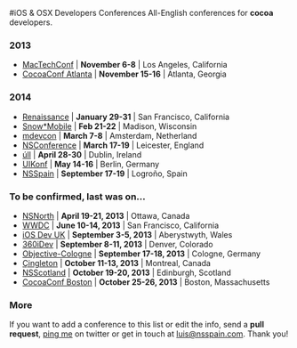 #iOS & OSX Developers Conferences
All-English conferences for **cocoa** developers.

### 2013
* [MacTechConf](http://mactech.com/conference) | **November 6-8** | Los Angeles, California
* [CocoaConf Atlanta](http://cocoaconf.com/atlanta-2013/home) | **November 15-16** | Atlanta, Georgia

### 2014
* [Renaissance](http://renaissance.io/2014) | **January 29-31** | San Francisco, California
* [Snow*Mobile](http://2014.snow-mobile.org/) | **Feb 21-22** | Madison, Wisconsin
* [mdevcon](http://mdevcon.com/) | **March 7-8** | Amsterdam, Netherland
* [NSConference](http://nsconference.com/) | **March 17-19** | Leicester, England
* [úll](http://2014.ull.ie/) | **April 28-30** | Dublin, Ireland
* [UIKonf](http://www.uikonf.com/) | **May 14-16** | Berlin, Germany
* [NSSpain](http://nsspain.com/) | **September 17-19** | Logroño, Spain

### To be confirmed, last was on...
* [NSNorth](http://nsnorth.ca/) | **April 19-21, 2013** | Ottawa, Canada
* [WWDC](https://developer.apple.com/wwdc/) | **June 10-14, 2013** | San Francisco, California
* [iOS Dev UK](http://www.iosdevuk.com/) | **September 3-5, 2013** | Aberystwyth, Wales
* [360iDev](http://360idev.com/) | **September 8-11, 2013** | Denver, Colorado
* [Objective-Cologne](http://objcgn.com/) | **September 17-18, 2013** | Cologne, Germany
* [Çingleton](http://cingleton.com/) | **October 11-13, 2013** | Montreal, Canada
* [NSScotland](http://nsscotland.com/) | **October 19-20, 2013** | Edinburgh, Scotland
* [CocoaConf Boston](http://cocoaconf.com/boston-2013/home) | **October 25-26, 2013** | Boston, Massachusetts

### More
If you want to add a conference to this list or edit the info, send a **pull request**, [ping me](https://twitter.com/lascorbe) on twitter or get in touch at [luis@nsspain.com](mailto:luis@nsspain.com). Thank you!
